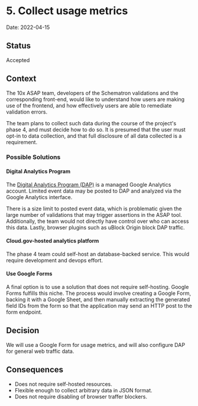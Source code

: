 # 5. Collect usage metrics

Date: 2022-04-15

## Status

Accepted

## Context

The 10x ASAP team, developers of the Schematron validations and the corresponding front-end, would like to understand how users are making use of the frontend, and how effectively users are able to remediate validation errors.

The team plans to collect such data during the course of the project's phase 4, and must decide how to do so. It is presumed that the user must opt-in to data collection, and that full disclosure of all data collected is a requirement.

### Possible Solutions

#### Digital Analytics Program

The [Digital Analytics Program (DAP)](https://digital.gov/guides/dap/) is a managed Google Analytics account. Limited event data may be posted to DAP and analyzed via the Google Analytics interface.

There is a size limit to posted event data, which is problematic given the large number of validations that may trigger assertions in the ASAP tool. Additionally, the team would not directly have control over who can access this data. Lastly, browser plugins such as uBlock Origin block DAP traffic.

#### Cloud.gov-hosted analytics platform

The phase 4 team could self-host an database-backed service. This would require development and devops effort.

#### Use Google Forms

A final option is to use a solution that does not require self-hosting. Google Forms fulfills this niche. The process would involve creating a Google Form, backing it with a Google Sheet, and then manually extracting the generated field IDs from the form so that the application may send an HTTP post to the form endpoint.

## Decision

We will use a Google Form for usage metrics, and will also configure DAP for general web traffic data.

## Consequences

- Does not require self-hosted resources.
- Flexible enough to collect arbitrary data in JSON format.
- Does not require disabling of browser traffer blockers.
